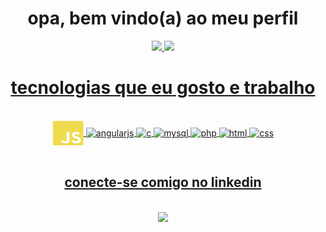 
<div align="center">
  <h1> opa, bem vindo(a) ao meu perfil </h1>
  <a href="https://github.com/camargobiel">
  <img height="180em" src="https://github-readme-stats.vercel.app/api?username=camargobiel&show_icons=true&theme=dark&include_all_commits=true&count_private=true"/>
  <img height="180em" src="https://github-readme-stats.vercel.app/api/top-langs/?username=camargobiel&layout=compact&langs_count=7&theme=dark"/>
</div>

  <h1 align="center"> tecnologias que eu gosto e trabalho </h1>
<div style="display: inline_block" align="center"><br>
  <img align="center" alt="javascript" height="40" width="50" src="https://raw.githubusercontent.com/devicons/devicon/master/icons/javascript/javascript-plain.svg" />
  <img align="center" alt="angularjs" height="40" width="50" src="https://cdn.jsdelivr.net/gh/devicons/devicon/icons/angularjs/angularjs-plain.svg" />
  <img align="center" alt="c" height="40" width="50" src="https://cdn.jsdelivr.net/gh/devicons/devicon/icons/c/c-plain.svg" />
  <img align="center" alt="mysql" height="40" width="50" src="https://cdn.jsdelivr.net/gh/devicons/devicon/icons/mysql/mysql-plain.svg" />
  <img align="center" alt="php" height="40" width="50" src="https://cdn.jsdelivr.net/gh/devicons/devicon/icons/php/php-plain.svg" />
  <img align="center" alt="html" height="40" width="50" src="https://cdn.jsdelivr.net/gh/devicons/devicon/icons/html5/html5-plain.svg" />
  <img align="center" alt="css" height="40" width="50" src="https://cdn.jsdelivr.net/gh/devicons/devicon/icons/css3/css3-plain.svg" />
</div><br/>
  
<h2 align="center"> conecte-se comigo no linkedin </h1>
  <div style="display: inline_block" align="center"><br>
    <a href="https://www.linkedin.com/in/gabriel-camargo-493755209" target="_blank"><img src="https://img.shields.io/badge/-LinkedIn-%230077B5?style=for-the-badge&logo=linkedin&logoColor=white" target="_blank"></a> 
  </div>

